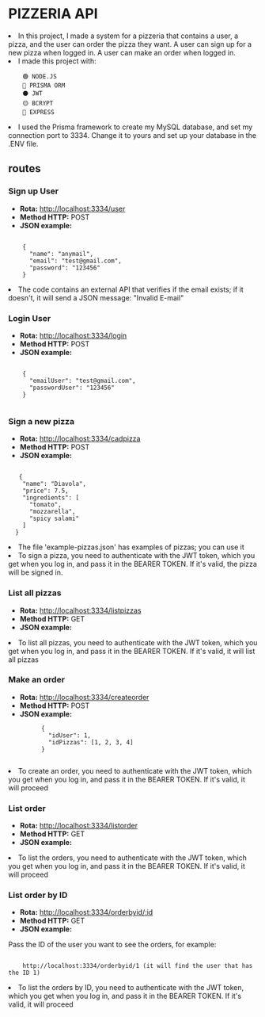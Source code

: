 <body>

  <h1>PIZZERIA API</h1>

  <li>In this project, I made a system for a pizzeria that contains a user, a pizza, and the user can order the pizza they want. A user can sign up for a new pizza when logged in. A user can make an order when logged in.</li>

  <li> I made this project with:</li>
  <code>
    🟢 NODE.JS
    🔵 PRISMA ORM
    ⚫ JWT
    🟡 BCRYPT
    🔴 EXPRESS
  </code>

  <li> I used the Prisma framework to create my MySQL database, and set my connection port to 3334. Change it to yours and set up your database in the .ENV file.</li>

  <h2>routes</h2>

  <h3>Sign up User</h3>
  <ul>
    <li><strong>Rota:</strong> <a href="http://localhost:3334/user">http://localhost:3334/user</a></li>
    <li><strong>Method HTTP:</strong> POST</li>
    <li><strong>JSON example:</strong></li>
  </ul>
  <code>
    {
      "name": "anymail",
      "email": "test@gmail.com",
      "password": "123456"
    }
  </code>

  <li>The code contains an external API that verifies if the email exists; if it doesn't, it will send a JSON message: "Invalid E-mail"</li>
  
  <h3>Login User</h3>
  <ul>
    <li><strong>Rota:</strong> <a href="http://localhost:3334/login">http://localhost:3334/login</a></li>
    <li><strong>Method HTTP:</strong> POST</li>
    <li><strong>JSON example:</strong></li>
  </ul>
  <code>
    {
      "emailUser": "test@gmail.com",
      "passwordUser": "123456"
    }
  </code>

  <h3>Sign a new pizza</h3>
  <ul>
    <li><strong>Rota:</strong> <a href="http://localhost:3334/cadpizza">http://localhost:3334/cadpizza</a></li>
    <li><strong>Method HTTP:</strong> POST</li>
    <li><strong>JSON example:</strong></li>
  </ul>
  <code>
   {
    "name": "Diavola",
    "price": 7.5,
    "ingredients": [
      "tomato",
      "mozzarella",
      "spicy salami"
    ]
  }
  </code>

  <li> The file 'example-pizzas.json' has examples of pizzas; you can use it</li>

  <li> To sign a pizza, you need to authenticate with the JWT token, which you get when you log in, and pass it in the BEARER TOKEN. If it's valid, the pizza will be signed in.</li>

  <h3>List all pizzas</h3>

  <ul>
    <li><strong>Rota:</strong> <a href="http://localhost:3334/listpizzas">http://localhost:3334/listpizzas</a></li>
    <li><strong>Method HTTP:</strong> GET</li>
    <li><strong>JSON example:</strong></li>
  </ul>
  <li> To list all pizzas, you need to authenticate with the JWT token, which you get when you log in, and pass it in the BEARER TOKEN. If it's valid, it will list all pizzas</li>
  
  <h3>Make an order</h3>
  <ul>
    <li><strong>Rota:</strong> <a href="http://localhost:3334/createorder">http://localhost:3334/createorder</a></li>
    <li><strong>Method HTTP:</strong> POST</li>
    <li><strong>JSON example:</strong></li>
    <code>
      {
        "idUser": 1,
        "idPizzas": [1, 2, 3, 4]
      }
    </code>
  </ul>

  <li> To create an order, you need to authenticate with the JWT token, which you get when you log in, and pass it in the BEARER TOKEN. If it's valid, it will proceed</li>
  
  <h3>List order</h3>

  <ul>
    <li><strong>Rota:</strong> <a href="http://localhost:3334/listorder">http://localhost:3334/listorder</a></li>
    <li><strong>Method HTTP:</strong> GET</li>
    <li><strong>JSON example:</strong></li>
  </ul>
  <li> To list the orders, you need to authenticate with the JWT token, which you get when you log in, and pass it in the BEARER TOKEN. If it's valid, it will proceed</li>

  <h3>List order by ID</h3>

  <ul>
    <li><strong>Rota:</strong> <a href="http://localhost:3334/orderbyid/:id">http://localhost:3334/orderbyid/:id</a></li>
    <li><strong>Method HTTP:</strong> GET</li>
    <li><strong>JSON example:</strong></li>
  </ul>

  <p>Pass the ID of the user you want to see the orders, for example:</p>
  <code>
    http://localhost:3334/orderbyid/1 (it will find the user that has the ID 1)
  </code>
  <li> To list the orders by ID, you need to authenticate with the JWT token, which you get when you log in, and pass it in the BEARER TOKEN. If it's valid, it will proceed</li>
</body>
